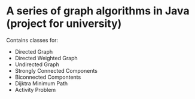 # A series of graph algorithms in Java (project for university)

Contains classes for:
- Directed Graph
- Directed Weighted Graph
- Undirected Graph
- Strongly Connected Components
- Biconnected Compontents
- Dijktra Minimum Path
- Activity Problem
